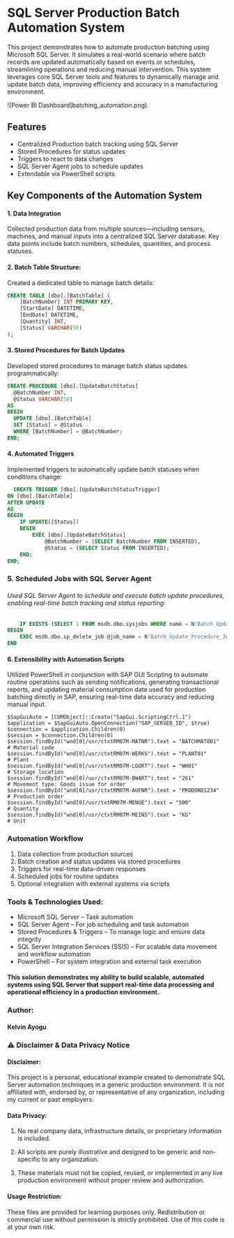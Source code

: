 # SQL Server Production Batch Automation System

This project demonstrates how to automate production batching using Microsoft SQL Server. It simulates a real-world scenario where batch records are updated automatically based on events or schedules, streamlining operations and reducing manual intervention. This system leverages core SQL Server tools and features to dynamically manage and update batch data, improving efficiency and accuracy in a manufacturing environment.

![Power BI Dashboard]batching_automation.png).

## Features

- Centralized Production batch tracking using SQL Server
- Stored Procedures for status updates
- Triggers to react to data changes
- SQL Server Agent jobs to schedule updates
- Extendable via PowerShell scripts
  
## Key Components of the Automation System
#### 1. Data Integration
  
Collected production data from multiple sources—including sensors, machines, and manual inputs into a centralized SQL Server database. Key data points include batch numbers, schedules, quantities, and process statuses.
 
#### 2. Batch Table Structure:

   Created a dedicated table to manage batch details:

```sql
CREATE TABLE [dbo].[BatchTable] (
    [BatchNumber] INT PRIMARY KEY,
    [StartDate] DATETIME,
    [EndDate] DATETIME,
    [Quantity] INT,
    [Status] VARCHAR(50)
);
```

#### 3. Stored Procedures for Batch Updates

   Developed stored procedures to manage batch status updates programmatically:
  ```sql
CREATE PROCEDURE [dbo].[UpdateBatchStatus]
    @BatchNumber INT,
    @Status VARCHAR(50)
AS
BEGIN
    UPDATE [dbo].[BatchTable]
    SET [Status] = @Status
    WHERE [BatchNumber] = @BatchNumber;
END;
```

#### 4. Automated Triggers
   
   Implemented triggers to automatically update batch statuses when conditions change:
```sql
  CREATE TRIGGER [dbo].[UpdateBatchStatusTrigger]
ON [dbo].[BatchTable]
AFTER UPDATE
AS
BEGIN
    IF UPDATE([Status])
    BEGIN
        EXEC [dbo].[UpdateBatchStatus]
            @BatchNumber = (SELECT BatchNumber FROM INSERTED),
            @Status = (SELECT Status FROM INSERTED);
    END;
END;
```

### 5. Scheduled Jobs with SQL Server Agent

   ###### Used SQL Server Agent to schedule and execute batch update procedures, enabling real-time batch tracking and status reporting:
```sql
    IF EXISTS (SELECT 1 FROM msdb.dbo.sysjobs WHERE name = N'Batch_Update_Procedure_Job')
BEGIN
    EXEC msdb.dbo.sp_delete_job @job_name = N'Batch_Update_Procedure_Job';
END
```

#### 6. Extensibility with Automation Scripts
   
   Utilized PowerShell in conjunction with SAP GUI Scripting to automate routine operations such as sending notifications, generating
   transactional reports, and updating material consumption data used for production batching directly in SAP, ensuring real-time data
   accuracy and reducing manual input.
```pgsql
$SapGuiAuto = [COMObject]::Create("SapGui.ScriptingCtrl.1")
$application = $SapGuiAuto.OpenConnection("SAP_SERVER_ID", $true)
$connection = $application.Children(0)
$session = $connection.Children(0)
$session.findById("wnd[0]/usr/ctxtRM07M-MATNR").text = "BATCHMAT001"           # Material code
$session.findById("wnd[0]/usr/ctxtRM07M-WERKS").text = "PLANT01"              # Plant
$session.findById("wnd[0]/usr/ctxtRM07M-LGORT").text = "WH01"                 # Storage location
$session.findById("wnd[0]/usr/ctxtRM07M-BWART").text = "261"                  # Movement type: Goods issue for order
$session.findById("wnd[0]/usr/ctxtRM07M-AUFNR").text = "PRODORD1234"          # Production order
$session.findById("wnd[0]/usr/txtRM07M-MENGE").text = "500"                   # Quantity
$session.findById("wnd[0]/usr/ctxtRM07M-MEINS").text = "KG"                   # Unit

```

### Automation Workflow

1. Data collection from production sources
2. Batch creation and status updates via stored procedures
3. Triggers for real-time data-driven responses
4. Scheduled jobs for routine updates
5. Optional integration with external systems via scripts

### Tools & Technologies Used:

- Microsoft SQL Server – Task automation
- SQL Server Agent – For job scheduling and task automation
- Stored Procedures & Triggers – To manage logic and ensure data integrity
- SQL Server Integration Services (SSIS) – For scalable data movement and workflow automation
- PowerShell – For system integration and external task execution

#### This solution demonstrates my ability to build scalable, automated systems using SQL Server that support real-time data processing and operational efficiency in a production environment.

### Author: 
#### Kelvin Ayogu



### ⚠️ Disclaimer & Data Privacy Notice
#### Disclaimer:
This project is a personal, educational example created to demonstrate SQL Server automation techniques in a generic production environment. It is not affiliated with, endorsed by, or representative of any organization, including my current or past employers.

#### Data Privacy:

1. No real company data, infrastructure details, or proprietary information is included.

2. All scripts are purely illustrative and designed to be generic and non-specific to any organization.

3. These materials must not be copied, reused, or implemented in any live production environment without proper review and     authorization.

#### Usage Restriction:
These files are provided for learning purposes only. Redistribution or commercial use without permission is strictly prohibited. Use of this code is at your own risk.


